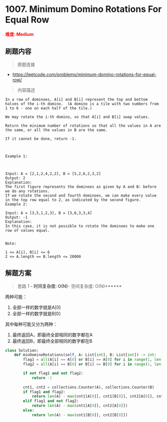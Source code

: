 # 1007. Minimum Domino Rotations For Equal Row

**<font color=red>难度: Medium</font>**

## 刷题内容

> 原题连接

* https://leetcode.com/problems/minimum-domino-rotations-for-equal-row/

> 内容描述

```
In a row of dominoes, A[i] and B[i] represent the top and bottom halves of the i-th domino.  (A domino is a tile with two numbers from 1 to 6 - one on each half of the tile.)

We may rotate the i-th domino, so that A[i] and B[i] swap values.

Return the minimum number of rotations so that all the values in A are the same, or all the values in B are the same.

If it cannot be done, return -1.

 

Example 1:



Input: A = [2,1,2,4,2,2], B = [5,2,6,2,3,2]
Output: 2
Explanation: 
The first figure represents the dominoes as given by A and B: before we do any rotations.
If we rotate the second and fourth dominoes, we can make every value in the top row equal to 2, as indicated by the second figure.
Example 2:

Input: A = [3,5,1,2,3], B = [3,6,3,3,4]
Output: -1
Explanation: 
In this case, it is not possible to rotate the dominoes to make one row of values equal.
 

Note:

1 <= A[i], B[i] <= 6
2 <= A.length == B.length <= 20000
```

## 解题方案

> 思路 1
******- 时间复杂度: O(N)******- 空间复杂度: O(N)******

两种可能：
1. 全部一样的数字就是A[0]
2. 全部一样的数字就是B[0]

其中每种可能又分为两种：
1. 最终返回A，即最终全部相同的数字都在A
2. 最终返回B，即最终全部相同的数字都在B

```python
class Solution:
    def minDominoRotations(self, A: List[int], B: List[int]) -> int:
        flag1 = all(A[i] == A[0] or B[i] == A[0] for i in range(1, len(A)))
        flag2 = all(A[i] == B[0] or B[i] == B[0] for i in range(1, len(A)))

        if not flag1 and not flag2:
            return -1
        
        cnt1, cnt2 = collections.Counter(A), collections.Counter(B)
        if flag1 and flag2:
            return len(A) - max(cnt1[A[0]], cnt1[B[0]], cnt2[A[0]], cnt2[B[0]])
        elif flag1 and not flag2:
            return len(A) - max(cnt1[A[0]], cnt2[A[0]])
        else:
            return len(A) - max(cnt1[B[0]], cnt2[B[0]])
```



























